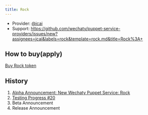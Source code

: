 ```yaml
---
title: Rock
---
```


- Provider: [@jcai](https://github.com/jcai)
- Support: <https://github.com/wechaty/puppet-service-providers/issues/new?assignees=jcai&labels=rock&template=rock.md&title=Rock%3A+>

## How to buy(apply)

[Buy Rock token](http://www.chatools.top/?utm_source=wechaty&utm_medium=referral)

## History

1. [Alpha Announcement: New Wechaty Puppet Service: Rock](https://wechaty.js.org/2020/10/19/rock/)
1. [Testing Progress #20](https://github.com/wechaty/puppet-service-providers/issues/20)
1. Beta Announcement
1. Release Announcement
